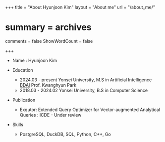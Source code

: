 +++
title = "About Hyunjoon Kim"
layout = "About me"
url = "/about_me/"
# summary = archives
comments = false
ShowWordCount = false

+++

- Name : Hyunjoon Kim
- Education

  - 2024.03 - present Yonsei University, M.S in Artificial Intelligence  
    [BDAI](https://bdai.yonsei.ac.kr/) Prof. Kwanghyun Park
  - 2018.03 - 2024.02 Yonsei University, B.S in Computer Science

- Publication

  - Exqutor: Extended Query Optimizer for Vector-augmented Analytical Queries : ICDE - Under review

- Skills
  - PostgreSQL, DuckDB, SQL, Python, C++, Go

